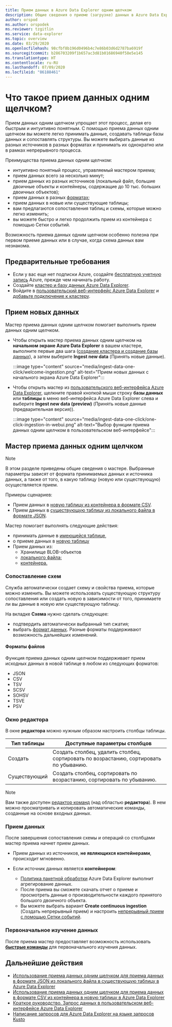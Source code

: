 ```yaml
---
title: Прием данных в Azure Data Explorer одним щелчком
description: Общие сведения о приеме (загрузке) данных в Azure Data Explorer одним щелчком.
author: orspod
ms.author: orspodek
ms.reviewer: tzgitlin
ms.service: data-explorer
ms.topic: overview
ms.date: 03/29/2020
ms.openlocfilehash: 98cfbf8b196d0496b4c7e86b03d6d2787ba6919f
ms.sourcegitcommit: b286703209f1b657ac3d81b01686940f58e5e145
ms.translationtype: HT
ms.contentlocale: ru-RU
ms.lasthandoff: 07/09/2020
ms.locfileid: "86188461"
---
```

# <a name="what-is-one-click-ingestion"></a>Что такое прием данных одним щелчком?

Прием данных одним щелчком упрощает этот процесс, делая его быстрым и интуитивно понятным. С помощью приема данных одним щелчком вы можете легко принимать данные, создавать таблицы базы данных и сопоставлять структуры. Вы можете выбирать данные из разных источников в разных форматах и принимать их однократно или в рамках непрерывного процесса.

Преимущества приема данных одним щелчком:

* интуитивно понятный процесс, управляемый мастером приема;
* прием данных всего за несколько минут;
* прием данных из разных источников (локальный файл, большие двоичные объекты и контейнеры, содержащие до 10 тыс. больших двоичных объектов);
* прием данных в разных [форматах](#file-formats);
* прием данных в новые или существующие таблицы;
* вам предлагаются сопоставления таблиц и схемы, которые можно легко изменить;
* вы можете быстро и легко продолжить прием из контейнера с помощью Сетки событий.

Возможность приема данных одним щелчком особенно полезна при первом приеме данных или в случае, когда схема данных вам незнакома.

## <a name="prerequisites"></a>Предварительные требования

* Если у вас еще нет подписки Azure, создайте [бесплатную учетную запись](https://azure.microsoft.com/free/) Azure, прежде чем начинать работу.
* Создайте [кластер и базу данных Azure Data Explorer](create-cluster-database-portal.md).
* Войдите в [пользовательский веб-интерфейс Azure Data Explorer](https://dataexplorer.azure.com/) и [добавьте подключение к кластеру](web-query-data.md#add-clusters).

## <a name="ingest-new-data"></a>Прием новых данных

Мастер приема данных одним щелчком помогает выполнить прием данных одним щелчком.

* Чтобы открыть мастер приема данных одним щелчком на **начальном экране Azure Data Explorer** в вашем кластере, выполните первые два шага ([создание кластера и создание базы данных](#prerequisites)), а затем выберите **Ingest new data** (Принять новые данные).

    :::image type="content" source="media/ingest-data-one-click/welcome-ingestion.png" alt-text="Прием новых данных с начального экрана Azure Data Explorer":::

* Чтобы открыть мастер из [пользовательского веб-интерфейса Azure Data Explorer](https://dataexplorer.azure.com/), щелкните правой кнопкой мыши строку **базы данных** или **таблицы** в меню веб-интерфейса Azure Data Explorer слева и выберите **Ingest new data (preview)** (Принять новые данные (предварительная версия)).

    :::image type="content" source="media/ingest-data-one-click/one-click-ingestion-in-webui.png" alt-text="Выбор функции приема данных одним щелчком в пользовательском веб-интерфейсе":::

<!-- TODO either change the local file tutorial to blob storage or create another one to show users how to do this-->

## <a name="one-click-ingestion-wizard"></a>Мастер приема данных одним щелчком

> [!NOTE]
> В этом разделе приведены общие сведения о мастере. Выбранные параметры зависят от формата принимаемых данных и источника данных, а также от того, в какую таблицу (новую или существующую) осуществляется прием.
>
> Примеры сценариев:
> * Прием данных в [новую таблицу из контейнера в формате CSV](one-click-ingestion-new-table.md).
> * Прием данных в [существующую таблицу из локального файла в формате JSON](one-click-ingestion-existing-table.md). 

Мастер помогает выполнять следующие действия:
   * принимать данные в [имеющейся таблице](one-click-ingestion-existing-table.md),
   * о приеме данных в [новую таблицу](one-click-ingestion-new-table.md)
   * Прием данных из:
      * Хранилище BLOB-объектов
      * [локального файла;](one-click-ingestion-existing-table.md)
      * [контейнера.](one-click-ingestion-new-table.md)


### <a name="schema-mapping"></a>Сопоставление схем

Служба автоматически создает схему и свойства приема, которые можно изменить. Вы можете использовать существующую структуру сопоставления или создать новую в зависимости от того, принимаете ли вы данные в новую или существующую таблицу.

На вкладке **Схема** нужно сделать следующее:
   * подтвердить автоматически выбранный тип сжатия;
   * выбрать [формат данных](#file-formats). Разные форматы поддерживают возможность дальнейших изменений.

#### <a name="file-formats"></a>Форматы файлов

Функция приема данных одним щелчком поддерживает прием исходных данных в новой таблице в любом из следующих форматов:
* JSON
* CSV
* TSV
* SCSV
* SOHSV
* TSVE
* PSV

### <a name="editor-window"></a>Окно редактора

В окне **редактора** можно нужным образом настроить столбцы таблицы. 

|Тип таблицы  |Доступные параметры столбцов  |
|---------|---------|
|Создать     | Создать столбец, удалить столбец, сортировать по возрастанию, сортировать по убыванию.  |
|Существующий     | Создать столбец, сортировать по возрастанию, сортировать по убыванию.  |

>[!NOTE]
> Вам также доступен [редактор команд](one-click-ingestion-new-table.md#command-editor) (над областью **редактора**). В нем можно просматривать и копировать автоматические команды, созданные на основе входных данных.

### <a name="data-ingestion"></a>Прием данных

После завершения сопоставления схемы и операций со столбцами мастер приема начнет прием данных. 

* Прием данных из источников, **не являющихся контейнерами**, происходит мгновенно.

* Если источник данных является **контейнером**:
    * [Политика пакетной обработки](kusto/management/batchingpolicy.md) Azure Data Explorer выполнит агрегирование данных. 
    * После приема вы сможете скачать отчет о приеме и просмотреть данные о производительности каждого принятого большого двоичного объекта. 
    * Вы можете выбрать вариант **Create continuous ingestion** (Создать непрерывный прием) и настроить [непрерывный прием с помощью Сетки событий](one-click-ingestion-new-table.md#create-continuous-ingestion-for-container).
 
### <a name="initial-data-exploration"></a>Первоначальное изучение данных
   
После приема мастер предоставляет возможность использовать **[быстрые команды](one-click-ingestion-existing-table.md#quick-queries-and-tools)** для первоначального изучения данных.

## <a name="next-steps"></a>Дальнейшие действия

* [Использование приема данных одним щелчком для приема данных в формате JSON из локального файла в существующую таблицу в Azure Data Explorer](one-click-ingestion-existing-table.md)
* [Использование приема данных одним щелчком для приема данных в формате CSV из контейнера в новую таблицу в Azure Data Explorer](one-click-ingestion-new-table.md)
* [Краткое руководство. Запрос данных в пользовательском веб-интерфейсе Azure Data Explorer](web-query-data.md)
* [Написание запросов для Azure Data Explorer на языке запросов Kusto](write-queries.md)
